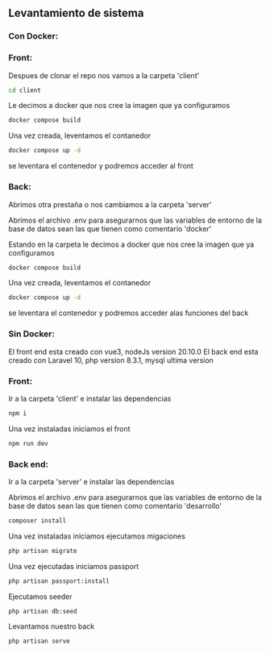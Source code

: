 ## Levantamiento de sistema

### Con Docker:
### Front:
Despues de clonar el repo nos vamos a la carpeta 'client'

```sh
cd client
```
Le decimos a docker que nos cree la imagen que ya configuramos

```sh
docker compose build
```
Una vez creada, leventamos el contanedor

```sh
docker compose up -d
```
se leventara el contenedor y podremos acceder al front


### Back:
Abrimos otra prestaña o nos cambiamos a la carpeta 'server'

Abrimos el archivo .env para asegurarnos que las variables de entorno de la base de datos sean las que tienen como comentario 'docker'

Estando en la carpeta le decimos a docker que nos cree la imagen que ya configuramos

```sh
docker compose build
```
Una vez creada, leventamos el contanedor

```sh
docker compose up -d
```
se leventara el contenedor y podremos acceder alas funciones del back


### Sin Docker:
El front end esta creado con vue3, nodeJs version 20.10.0
El back end esta creado con Laravel 10, php version 8.3.1, mysql ultima version

### Front: 
Ir a la carpeta 'client' e instalar las dependencias
```sh
npm i
```
Una vez instaladas iniciamos el front
```sh
npm run dev
```

### Back end: 
Ir a la carpeta 'server' e instalar las dependencias

Abrimos el archivo .env para asegurarnos que las variables de entorno de la base de datos sean las que tienen como comentario 'desarrollo'

```sh
composer install
```
Una vez instaladas iniciamos ejecutamos migaciones
```sh
php artisan migrate
```
Una vez ejecutadas iniciamos passport
```sh
php artisan passport:install
```
Ejecutamos seeder
```sh
php artisan db:seed
```
Levantamos nuestro back
```sh
php artisan serve
```

